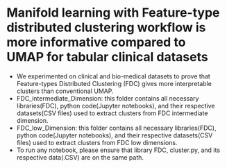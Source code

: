 # Manifold learning with Feature-type distributed clustering workflow is more informative compared to UMAP for tabular clinical datasets
* We experimented on clinical and bio-medical datasets to prove that Feature-types Distributed Clustering (FDC) gives more interpretable clusters than conventional UMAP.
* FDC_intermediate_Dimension: this folder contains all necessary libraries(FDC), python code(Jupyter notebooks), and their respective datasets(CSV files) used to extract clusters from FDC intermediate dimension.
* FDC_low_Dimension: this folder contains all necessary libraries(FDC),  python code(Jupyter notebooks), and their respective datasets(CSV files) used to extract clusters from FDC low dimensions.
* To run any notebook, please ensure that library FDC, cluster.py, and its respective data(.CSV) are on the same path.
